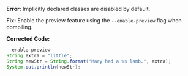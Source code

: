 **Error:** Implicitly declared classes are disabled by default.

**Fix:** Enable the preview feature using the `--enable-preview` flag when compiling.

**Corrected Code:**

```java
--enable-preview
String extra = "little";
String newStr = String.format("Mary had a %s lamb.", extra);
System.out.println(newStr);
```
